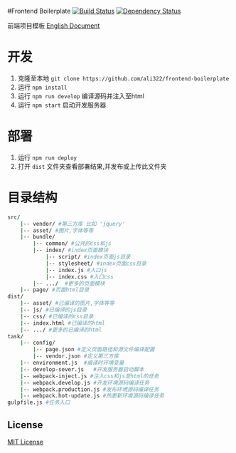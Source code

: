 #Frontend Boilerplate
[![Build Status](https://travis-ci.org/ali322/frontend-boilerplate.svg?branch=master)](https://travis-ci.org/ali322/frontend-boilerplate)
[![Dependency Status](https://gemnasium.com/badges/github.com/ali322/frontend-boilerplate.svg)](https://gemnasium.com/github.com/ali322/frontend-boilerplate)

前端项目模板 [English Document](./README.md)

开发
===

1. 克隆至本地 `git clone https://github.com/ali322/frontend-boilerplate`
2. 运行 `npm install`
3. 运行 `npm run develop` 编译源码并注入至html
3. 运行 `npm start` 启动开发服务器

部署
===

1. 运行 `npm run deploy`
2. 打开 `dist` 文件夹查看部署结果,并发布或上传此文件夹

目录结构
===

```sh
src/
    |-- vendor/ #第三方库 比如 'jquery'
    |-- asset/ #图片,字体等等
    |-- bundle/
        |-- common/ #公共的css和js
        |-- index/ #index页面模块
            |-- script/ #index页面js目录
            |-- stylesheet/ #index页面css目录
            |-- index.js #入口js
            |-- index.css #入口css
        |-- .../  #更多的页面模块
    |-- page/ #页面html目录
dist/
    |-- asset/ #已编译的图片,字体等等
    |-- js/ #已编译的js目录
    |-- css/ #已编译的css目录
    |-- index.html #已编译的html
    |-- .../ #更多的已编译的html
task/
    |-- config/
        |-- page.json #定义页面路径和源文件编译配置
        |-- vendor.json #定义第三方库
    |-- environment.js  #编译时环境变量
    |-- develop-sever.js   #开发服务器启动脚本
    |-- webpack-inject.js #注入css和js至html的任务
    |-- webpack.develop.js #开发环境源码编译任务
    |-- webpack.production.js #发布环境源码编译任务
    |-- webpack.hot-update.js #热更新环境源码编译任务
gulpfile.js #任务入口
```


## License

[MIT License](http://en.wikipedia.org/wiki/MIT_License)